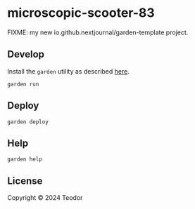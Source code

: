 # microscopic-scooter-83

FIXME: my new io.github.nextjournal/garden-template project.

## Develop

Install the `garden` utility as described [here](https://docs.apps.garden/#installing-the-cli).

`garden run`

## Deploy

`garden deploy`

## Help

`garden help`

## License

Copyright © 2024 Teodor
